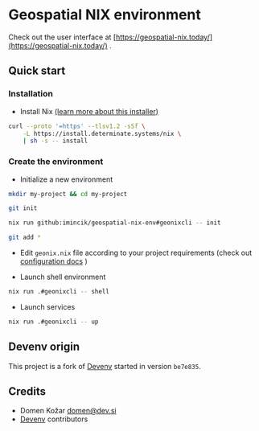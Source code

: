# Geospatial NIX environment

Check out the user interface at
[https://geospatial-nix.today/](https://geospatial-nix.today/) .


## Quick start

### Installation

* Install Nix
  [(learn more about this installer)](https://zero-to-nix.com/start/install)
```bash
curl --proto '=https' --tlsv1.2 -sSf \
    -L https://install.determinate.systems/nix \
    | sh -s -- install
  ```

### Create the environment

* Initialize a new environment
```bash
mkdir my-project && cd my-project

git init

nix run github:imincik/geospatial-nix-env#geonixcli -- init

git add *
```

* Edit `geonix.nix` file according to your project requirements
  (check out
  [configuration docs](https://github.com/imincik/geospatial-nix.env/wiki/Configuration)
  )

* Launch shell environment
```bash
nix run .#geonixcli -- shell
```

* Launch services
```bash
nix run .#geonixcli -- up
```

## Devenv origin

This project is a fork of [Devenv](https://devenv.sh/) started in version
`be7e835`.

## Credits

* Domen Kožar <domen@dev.si>
* [Devenv](https://devenv.sh/) contributors
